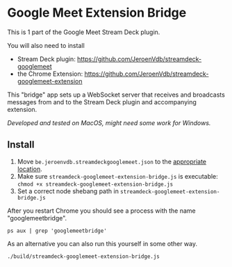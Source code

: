 # Google Meet Extension Bridge

This is 1 part of the Google Meet Stream Deck plugin.

You will also need to install

- Stream Deck plugin: https://github.com/JeroenVdb/streamdeck-googlemeet
- the Chrome Extension: https://github.com/JeroenVdb/streamdeck-googlemeet-extension

This "bridge" app sets up a WebSocket server that receives and broadcasts messages from and to the Stream Deck plugin and accompanying extension.

_Developed and tested on MacOS, might need some work for Windows._

## Install  

1. Move `be.jeroenvdb.streamdeckgooglemeet.json` to the [appropriate location](https://developer.chrome.com/apps/nativeMessaging#native-messaging-host-location).
1. Make sure `streamdeck-googlemeet-extension-bridge.js` is executable: `chmod +x streamdeck-googlemeet-extension-bridge.js` 
1. Set a correct node shebang path in `streamdeck-googlemeet-extension-bridge.js` 

After you restart Chrome you should see a process with the name "googlemeetbridge".

```commandline
ps aux | grep 'googlemeetbridge'
```

As an alternative you can also run this yourself in some other way.

```commandline
./build/streamdeck-googlemeet-extension-bridge.js
```
